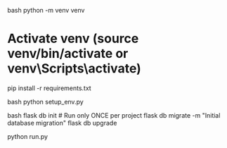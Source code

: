 bash python -m venv venv
# Activate venv (source venv/bin/activate or venv\Scripts\activate)
pip install -r requirements.txt

bash python setup_env.py

bash flask db init # Run only ONCE per project
flask db migrate -m "Initial database migration"
flask db upgrade

python run.py
